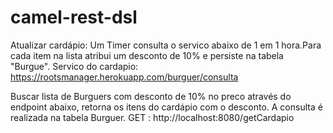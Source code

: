 # camel-rest-dsl


Atualizar cardápio:
  Um Timer consulta o servico abaixo de 1 em 1 hora.Para cada item na lista atribui um desconto de 10% e persiste na tabela "Burgue".
  Servico do cardapio: https://rootsmanager.herokuapp.com/burguer/consulta


Buscar lista de Burguers com desconto de 10% no preco 
 através do endpoint abaixo, retorna os itens do cardápio com o desconto. A consulta é realizada na tabela Burguer.
 GET : http://localhost:8080/getCardapio
